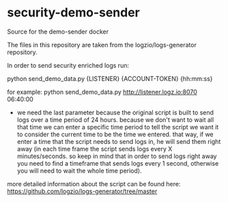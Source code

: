 # security-demo-sender
Source for the demo-sender docker

The files in this repository are taken from the logzio/logs-generator repository. 


In order to send security enriched logs run:

python send_demo_data.py {LISTENER} {ACCOUNT-TOKEN} {hh:mm:ss}

for example:
python send_demo_data.py http://listener.logz.io:8070 <ACCOUNT-TOKEN> 06:40:00

* we need the last parameter because the original script is built to send logs over a time period of 24 hours. because we don't want to wait all that time we can enter a specific time period to tell the script we want it to consider the current time to be the time we entered. that way, if we enter a time that the script needs to send logs in, he will send them right away (in each time frame the script sends logs every X minutes/seconds. so keep in mind that in order to send logs right away you need to find a timeframe that sends logs every 1 second, otherwise you will need to wait the whole time period).

more detailed information about the script can be found here: https://github.com/logzio/logs-generator/tree/master
